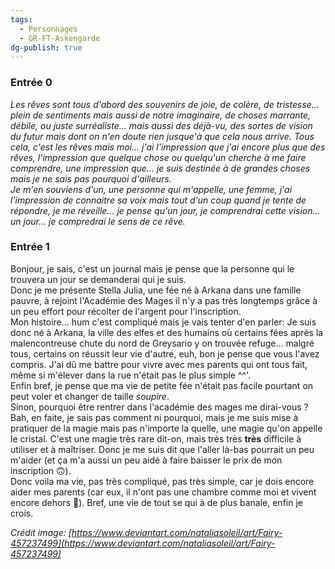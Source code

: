 ```yaml
---
tags:
  - Personnages
  - GR-FT-Askengarde
dg-publish: true
---
```

### Entrée 0

_Les rêves sont tous d'abord des souvenirs de joie, de colère, de tristesse... plein de sentiments mais aussi de notre imaginaire, de choses marrante, débile, ou juste surréaliste... mais aussi des déjà-vu, des sortes de vision du futur mais dont on n'en doute rien jusque'à que cela nous arrive. Tous cela, c'est les rêves mais moi... j'ai l'impression que j'ai encore plus que des rêves, l'impression que quelque chose ou quelqu'un cherche à me faire comprendre, une impression que... je suis destinée à de grandes choses mais je ne sais pas pourquoi d'ailleurs.  
Je m'en souviens d'un, une personne qui m'appelle, une femme, j'ai l'impression de connaitre sa voix mais tout d'un coup quand je tente de répondre, je me réveille... je pense qu'un jour, je comprendrai cette vision... un jour... je compredrai le sens de ce rêve._

### Entrée 1

Bonjour, je sais, c'est un journal mais je pense que la personne qui le trouvera un jour se demanderai qui je suis.  
Donc je me présente Stella Julia, une fée né à Arkana dans une famille pauvre, à rejoint l'Académie des Mages il n'y a pas très longtemps grâce à un peu effort pour récolter de l'argent pour l'inscription.  
Mon histoire... hum c'est compliqué mais je vais tenter d'en parler: Je suis donc né à Arkana, la ville des elfes et des humains où certains fées après la malencontreuse chute du nord de Greysario y on trouvée refuge... malgré tous, certains on réussit leur vie d'autre, euh, bon je pense que vous l'avez compris. J'ai dû me battre pour vivre avec mes parents qui ont tous fait, même si m'élever dans la rue n'était pas le plus simple ^^'.  
Enfin bref, je pense que ma vie de petite fée n'était pas facile pourtant on peut voler et changer de taille _soupire_.  
Sinon, pourquoi être rentrer dans l'académie des mages me dirai-vous ? Bah, en faite, je sais pas comment ni pourquoi, mais je me suis mise à pratiquer de la magie mais pas n'importe la quelle, une magie qu'on appelle le cristal. C'est une magie très rare dit-on, mais très très **très** difficile à utiliser et à maîtriser. Donc je me suis dit que l'aller là-bas pourrait un peu m'aider (et ça m'a aussi un peu aidé à faire baisser le prix de mon inscription 🙃).  
Donc voila ma vie, pas très compliqué, pas très simple, car je dois encore aider mes parents (car eux, il n'ont pas une chambre comme moi et vivent encore dehors 👀). Bref, une vie de tout se qui à de plus banale, enfin je crois.

_Crédit image:_ _[https://www.deviantart.com/nataliasoleil/art/Fairy-457237499](https://www.deviantart.com/nataliasoleil/art/Fairy-457237499)_